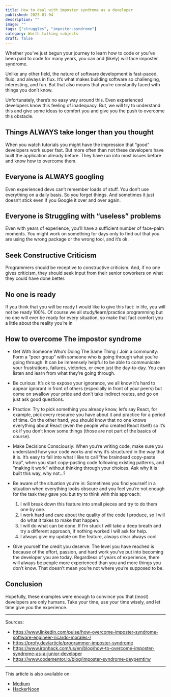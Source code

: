 ```yaml
---
title: How to deal with imposter syndrome as a developer
published: 2023-01-04
description: ""
image: ""
tags: ["struggles", "imposter-syndrome"]
category: Worth talking subjects
draft: false
---
```


Whether you’ve just begun your journey to learn how to code or you’ve been paid to code for many years, you can and (likely) will face imposter syndrome.

Unlike any other field, the nature of software development is fast-paced, fluid, and always in flux. It’s what makes building software so challenging, interesting, and fun. But that also means that you’re constantly faced with things you don’t know.

Unfortunately, there’s no easy way around this. Even experienced developers know this feeling of inadequacy. But, we will try to understand this and give some ideas to comfort you and give you the push to overcome this obstacle.

## Things ALWAYS take longer than you thought
When you watch tutorials you might have the impression that “good” developers work super fast. But more often than not these developers have built the application already before. They have run into most issues before and know how to overcome them.

## Everyone is ALWAYS googling
Even experienced devs can’t remember loads of stuff. You don’t use everything on a daily basis. So you forget things. And sometimes it just doesn’t stick even if you Google it over and over again.

## Everyone is Struggling with “useless” problems
Even with years of experience, you’ll have a sufficient number of face-palm moments. You might work on something for days only to find out that you are using the wrong package or the wrong tool, and it’s ok.

## Seek Constructive Criticism
Programmers should be receptive to constructive criticism. And, if no one gives criticism, they should seek input from their senior coworkers on what they could have done better.

## No one is ready
If you think that you will be ready I would like to give this fact: in life, you will not be ready 100%. Of course we all study/learn/practice programming but no one will ever be ready for every situation, so make that fact comfort you a little about the reality you’re in

## How to overcome The impostor syndrome
* Get With Someone Who’s Doing The Same Thing / Join a community: Form a “peer group” with someone who is going through what you’re going through. It can be immensely helpful to be able to communicate your frustrations, failures, victories, or even just the day-to-day. You can listen and learn from what they’re going through.
* Be curious: It’s ok to expose your ignorance, we all know it’s hard to appear ignorant in front of others (especially in front of your peers) but come on swallow your pride and don’t take indirect routes, and go on just ask good questions.
* Practice: Try to pick something you already know, let’s say React, for example, pick every resource you have about it and practice for a period of time. On the other hand, you should know that no one knows everything about React (even the people who created React itself) so it’s ok if you don’t know some things (those are not part of the basics of course).

* Make Decisions Consciously: When you’re writing code, make sure you understand how your code works and why it’s structured in the way that it is. It’s easy to fall into what I like to call “the braindead copy-paste trap”, when you start copy-pasting code following existing patterns, and “making it work” without thinking through your choices. Ask why it is built this way, why not…?

* Be aware of the situation you’re in: Sometimes you find yourself in a situation when everything looks obscure and you feel you’re not enough for the task they gave you but try to think with this approach:
    1. I will break down this feature into small pieces and try to do them one by one.
    2. I work hard and care about the quality of the code I produce, so I will do what it takes to make that happen.
    3. I will do what can be done. If I’m stuck I will take a deep breath and try a different approach, If nothing worked I will ask for help.
    4. I always give my update on the feature, always clear always cool.

* Give yourself the credit you deserve: The level you have reached is because of the effort, passion, and hard work you’ve put into becoming the developer you are today. Regardless of years of experience, there will always be people more experienced than you and more things you don’t know. That doesn’t mean you’re not where you’re supposed to be.

## Conclusion
Hopefully, these examples were enough to convince you that (most) developers are only humans. Take your time, use your time wisely, and let time give you the experience.

----------------
Sources:

- https://www.linkedin.com/pulse/how-overcome-imposter-syndrome-software-engineer-ricardo-morales-/
- https://profy.dev/article/programmer-imposter-syndrome
- https://www.ironhack.com/us/en/blog/how-to-overcome-imposter-syndrome-as-a-junior-developer
- https://www.codementor.io/blog/imposter-syndrome-deypemtirw

-----------
This article is also available on:  
* [Medium](https://ayoub3bidi.medium.com/how-to-deal-with-imposter-syndrome-as-a-junior-developer-from-a-junior-developer-ec56607363ac)
* [HackerNoon](https://hackernoon.com/dealing-with-imposter-syndrome-in-the-software-development-field)